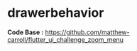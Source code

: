 # drawerbehavior

**Code Base :**
https://github.com/matthew-carroll/flutter_ui_challenge_zoom_menu
